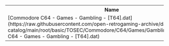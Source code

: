 <table>
<tr><th>Name</th><th>Size</th></tr>
<tr><td>
[Commodore C64 - Games - Gambling - [T64].dat](https://raw.githubusercontent.com/open-retrogaming-archive/dat-catalog/main/root/basic/TOSEC/Commodore/C64/Games/Gambling/[T64]/Commodore C64 - Games - Gambling - [T64].dat)
</td><td>321536</td></tr>
</table>
